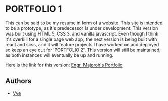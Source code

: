 
#   PORTFOLIO 1
This can be said to be my resume in form of a website. This site is intended to be a prototype, as it's predecessor is under development.
This version was built using HTML 5, CSS 3, and vanilla javascript. Even though I think it's overkill for a single page web app, the next version is being built with react and scss, and it will feature projects I have worked on and deployed so keep an eye out for 'PORTFOLIO 2'.
This version will still be maintained, as both instances will eventually be up and running.

Here is the link for this version: [Engr. Majoroh's Portfolio](https://vveportfolio.netlify.app/)

## Authors

- [Vve](https://www.linkedin.com/in/viremaj/)

